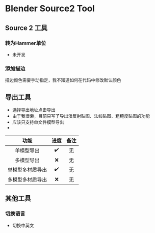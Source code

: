 # Blender Source2 Tool
## Source 2 工具
### 转为Hammer单位
- 未开发
### 添加描边
描边颜色需要手动指定，我不知道如何在代码中修改默认颜色
## 导出工具
- 选择导出地址点击导出
- 由于我很懒，目前只写了导出漫反射贴图、法线贴图、粗糙度贴图的功能
- 应该只支持单文件模型导出
- 
|    功能    | 进度 | 备注 |
|:--------:|:--:|:--:|
|  单模型导出   | ✔️ | 无  |
|  多模型导出   | ❌  | 无  |
| 单模型多材质导出 | ✔️  | 无  |
| 多模型多材质导出 | ❌  | 无  |
## 其他工具
### 切换语言
- 切换中英文

